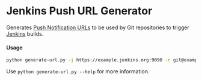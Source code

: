 # Jenkins Push URL Generator

Generates [Push Notification URLs](https://wiki.jenkins.io/display/JENKINS/Git+Plugin) to be used by Git repositories to trigger [Jenkins](https://jenkins.io/) builds.


#### Usage

```sh
python generate-url.py -j https://example.jenkins.org:9090 -r git@example.com:abc/git-repo.git
```

Use `python generate-url.py --help` for more information.

